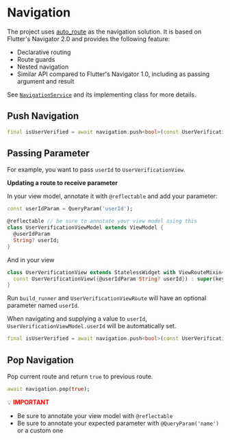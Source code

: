# Navigation

The project uses [auto_route](https://pub.dev/packages/auto_route) as the navigation solution. It is based on Flutter's Navigator 2.0 and provides the following feature:

- Declarative routing
- Route guards
- Nested navigation
- Similar API compared to Flutter's Navigator 1.0, including as passing argument and result

See [`NavigationService`](../../mobii/lib/domain/services/ui/navigation/navigation_service.dart) and its implementing class for more details.

## Push Navigation

```dart
final isUserVerified = await navigation.push<bool>(const UserVerificationViewRoute());
```

## Passing Parameter

For example, you want to pass `userId` to `UserVerificationView`.

**Updating a route to receive parameter**

In your view model, annotate it with `@reflectable` and add your parameter:

```dart
const userIdParam = QueryParam('userId');

@reflectable // be sure to annotate your view model using this
class UserVerificationViewModel extends ViewModel {
  @userIdParam
  String? userId;
}
```

And in your view

```dart
class UserVerificationView extends StatelessWidget with ViewRouteMixin<UserVerificationViewModel> {
  const UserVerificationView({@userIdParam String? userId}) : super(key: const Key(UserVerificationViewRoute.name));
}
```

Run `build_runner` and `UserVerificationViewRoute` will have an optional parameter named `userId`.

When navigating and supplying a value to `userId`, `UserVerificationViewModel.userId` will be automatically set.

```dart
final isUserVerified = await navigation.push<bool>(const UserVerificationRoute(userId: 'asda-123-asd'));
```

## Pop Navigation

Pop current route and return `true` to previous route.

```dart
await navigation.pop(true);
```

:bulb: **<span style="color: red">IMPORTANT</span>**

- Be sure to annotate your view model with `@reflectable`
- Be sure to annotate your expected parameter with `@QueryParam('name')` or a custom one